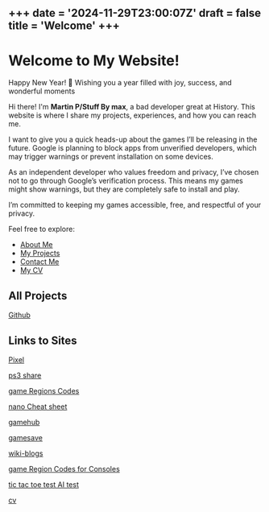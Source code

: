 +++
date = '2024-11-29T23:00:07Z'
draft = false
title = 'Welcome'
+++
---
# Welcome to My Website!
Happy New Year! 🎉 Wishing you a year filled with joy, success, and wonderful moments

Hi there! I'm **Martin P/Stuff By max**, a bad developer great at History. This website is where I share my projects, experiences, and how you can reach me.


I want to give you a quick heads-up about the games I’ll be releasing in the future. Google is planning to block apps from unverified developers, which may trigger warnings or prevent installation on some devices.

As an independent developer who values freedom and privacy, I’ve chosen not to go through Google’s verification process. This means my games might show warnings, but they are completely safe to install and play.

I’m committed to keeping my games accessible, free, and respectful of your privacy.

Feel free to explore:
- [About Me](/about/)
- [My Projects](/projects/)
- [Contact Me](/contact/)
- [My CV](https://stuffbymax.me/cv/)


## All Projects

[Github](https://github.com/stuffbymax)

## Links to Sites

[Pixel](https://stuffbymax.me/pixel/)

[ps3 share](https://stuffbymax.me/ps3-share/)

[game Regions Codes](https://stuffbymax.me/Game-Region-Codes/)

[nano Cheat sheet](https://stuffbymax.me/nano-cheat-sheet/)

[gamehub](https://stuffbymax.me/gamehub/)

[gamesave](https://stuffbymax.me/gamesave/ ) 

[wiki-blogs](https://stuffbymax.me/wiki-blogs/)

[game Region Codes for Consoles](https://github.com/stuffbymax/Game-Region-Codes)

[tic tac toe test AI test](https://github.com/stuffbymax/tic-tac-toe-test)

[cv](https://stuffbymax.me/cv/)

